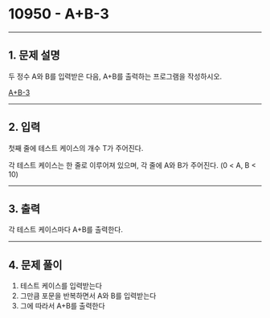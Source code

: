 # 10950 -  A+B-3

<hr/>

## 1. 문제 설명

두 정수 A와 B를 입력받은 다음, A+B를 출력하는 프로그램을 작성하시오.

[A+B-3](<https://www.acmicpc.net/problem/10950>)

------

## 2. 입력

첫째 줄에 테스트 케이스의 개수 T가 주어진다.

각 테스트 케이스는 한 줄로 이루어져 있으며, 각 줄에 A와 B가 주어진다. (0 < A, B < 10)

------

## 3. 출력

각 테스트 케이스마다 A+B를 출력한다.

------

## 4. 문제 풀이

1. 테스트 케이스를 입력받는다
2. 그만큼 포문을 반복하면서 A와 B를 입력받는다
3. 그에 따라서 A+B를 출력한다
